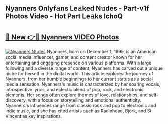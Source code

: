 ## Nyanners Onlyf𝚊ns Le𝚊ked N𝚞des - Part-v1f Photos Video - Hot Part Le𝚊ks IchoQ

# <h2><a href="http://ab20172.deff.icu/?id=Nyanners">🔗 New 👉🔴 Nyanners VIDEO Photos</a></h2>

[![Nyanners N𝚞des](https://i.imgur.com/rIISA9y.gif)](http://ab20172.deff.icu/?id=Nyanners)
Nyanners, born on December 1, 1995, is an American social media influencer, gamer, and content creator known for her entertaining and engaging presence on various platforms. With a large following and a diverse range of content, Nyanners has carved out a unique niche for herself in the digital world. This article explores the journey of Nyanners, from her humble beginnings to her current status as a social media sensation. Nyanners's music is characterized by her soaring vocals, introspective lyrics, and eclectic blend of pop, rock, and electronic elements. Her songs often explore themes of love, relationships, and self-discovery, with a focus on storytelling and emotional authenticity. Nyanners's influences range from classic rock and pop to electronic and indie music, and she has cited artists such as Radiohead, Björk, and St. Vincent as key inspirations.
